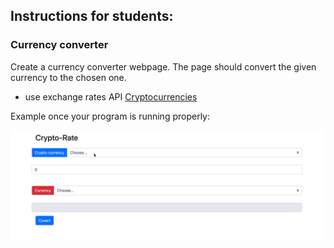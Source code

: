 ## Instructions for students:

### Currency converter

Create a currency converter webpage. The page should convert the given currency to the chosen one. 
  
 - use exchange rates API [Cryptocurrencies](https://www.cryptonator.com/api)

Example once your program is running properly:

 
 ![preview](./demo.gif)




